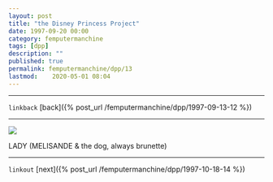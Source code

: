 ```yaml
---
layout: post
title: "the Disney Princess Project"
date: 1997-09-20 00:00
category: femputermanchine
tags: [dpp]
description: ""
published: true
permalink: femputermanchine/dpp/13
lastmod:	2020-05-01 08:04
---
```


*****
`linkback`
[back]({% post_url /femputermanchine/dpp/1997-09-13-12 %})

*****

<img src="{{ site.url }}/assets/img/dpp-13.jpg" maxwidth="1000" />

LADY (MELISANDE & the dog, always brunette)

*****

`linkout`
[next]({% post_url /femputermanchine/dpp/1997-10-18-14 %})


